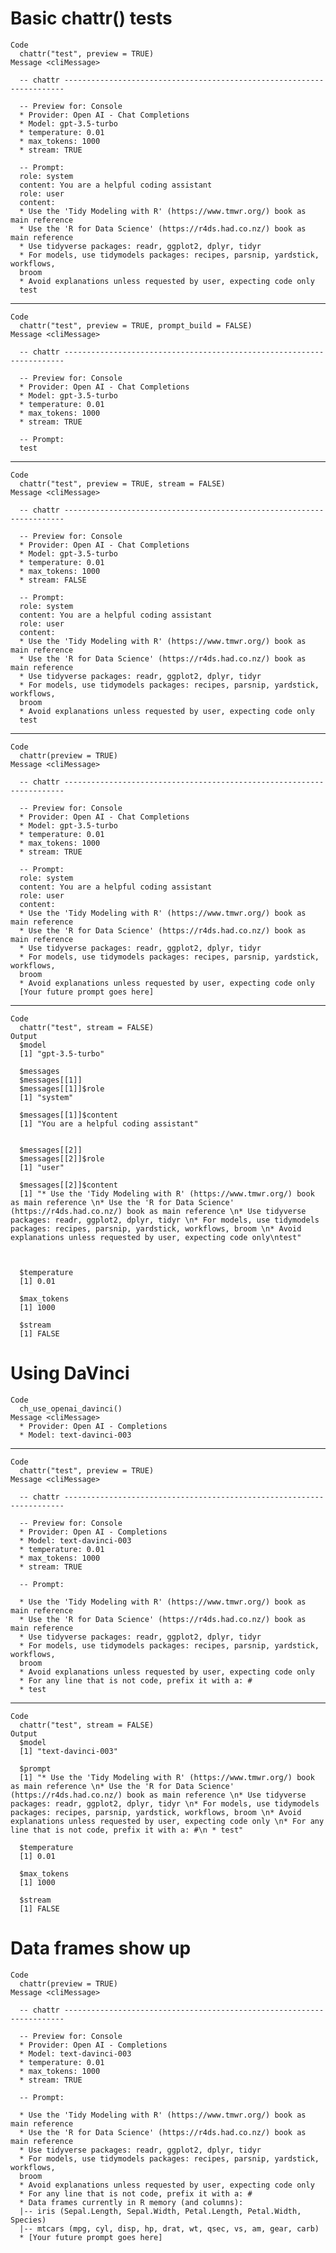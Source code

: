 # Basic chattr() tests

    Code
      chattr("test", preview = TRUE)
    Message <cliMessage>
      
      -- chattr ----------------------------------------------------------------------
      
      -- Preview for: Console 
      * Provider: Open AI - Chat Completions
      * Model: gpt-3.5-turbo
      * temperature: 0.01
      * max_tokens: 1000
      * stream: TRUE
      
      -- Prompt: 
      role: system
      content: You are a helpful coding assistant
      role: user
      content:
      * Use the 'Tidy Modeling with R' (https://www.tmwr.org/) book as main reference
      * Use the 'R for Data Science' (https://r4ds.had.co.nz/) book as main reference
      * Use tidyverse packages: readr, ggplot2, dplyr, tidyr
      * For models, use tidymodels packages: recipes, parsnip, yardstick, workflows,
      broom
      * Avoid explanations unless requested by user, expecting code only
      test

---

    Code
      chattr("test", preview = TRUE, prompt_build = FALSE)
    Message <cliMessage>
      
      -- chattr ----------------------------------------------------------------------
      
      -- Preview for: Console 
      * Provider: Open AI - Chat Completions
      * Model: gpt-3.5-turbo
      * temperature: 0.01
      * max_tokens: 1000
      * stream: TRUE
      
      -- Prompt: 
      test

---

    Code
      chattr("test", preview = TRUE, stream = FALSE)
    Message <cliMessage>
      
      -- chattr ----------------------------------------------------------------------
      
      -- Preview for: Console 
      * Provider: Open AI - Chat Completions
      * Model: gpt-3.5-turbo
      * temperature: 0.01
      * max_tokens: 1000
      * stream: FALSE
      
      -- Prompt: 
      role: system
      content: You are a helpful coding assistant
      role: user
      content:
      * Use the 'Tidy Modeling with R' (https://www.tmwr.org/) book as main reference
      * Use the 'R for Data Science' (https://r4ds.had.co.nz/) book as main reference
      * Use tidyverse packages: readr, ggplot2, dplyr, tidyr
      * For models, use tidymodels packages: recipes, parsnip, yardstick, workflows,
      broom
      * Avoid explanations unless requested by user, expecting code only
      test

---

    Code
      chattr(preview = TRUE)
    Message <cliMessage>
      
      -- chattr ----------------------------------------------------------------------
      
      -- Preview for: Console 
      * Provider: Open AI - Chat Completions
      * Model: gpt-3.5-turbo
      * temperature: 0.01
      * max_tokens: 1000
      * stream: TRUE
      
      -- Prompt: 
      role: system
      content: You are a helpful coding assistant
      role: user
      content:
      * Use the 'Tidy Modeling with R' (https://www.tmwr.org/) book as main reference
      * Use the 'R for Data Science' (https://r4ds.had.co.nz/) book as main reference
      * Use tidyverse packages: readr, ggplot2, dplyr, tidyr
      * For models, use tidymodels packages: recipes, parsnip, yardstick, workflows,
      broom
      * Avoid explanations unless requested by user, expecting code only
      [Your future prompt goes here]

---

    Code
      chattr("test", stream = FALSE)
    Output
      $model
      [1] "gpt-3.5-turbo"
      
      $messages
      $messages[[1]]
      $messages[[1]]$role
      [1] "system"
      
      $messages[[1]]$content
      [1] "You are a helpful coding assistant"
      
      
      $messages[[2]]
      $messages[[2]]$role
      [1] "user"
      
      $messages[[2]]$content
      [1] "* Use the 'Tidy Modeling with R' (https://www.tmwr.org/) book as main reference \n* Use the 'R for Data Science' (https://r4ds.had.co.nz/) book as main reference \n* Use tidyverse packages: readr, ggplot2, dplyr, tidyr \n* For models, use tidymodels packages: recipes, parsnip, yardstick, workflows, broom \n* Avoid explanations unless requested by user, expecting code only\ntest"
      
      
      
      $temperature
      [1] 0.01
      
      $max_tokens
      [1] 1000
      
      $stream
      [1] FALSE
      

# Using DaVinci

    Code
      ch_use_openai_davinci()
    Message <cliMessage>
      * Provider: Open AI - Completions
      * Model: text-davinci-003

---

    Code
      chattr("test", preview = TRUE)
    Message <cliMessage>
      
      -- chattr ----------------------------------------------------------------------
      
      -- Preview for: Console 
      * Provider: Open AI - Completions
      * Model: text-davinci-003
      * temperature: 0.01
      * max_tokens: 1000
      * stream: TRUE
      
      -- Prompt: 
      
      * Use the 'Tidy Modeling with R' (https://www.tmwr.org/) book as main reference
      * Use the 'R for Data Science' (https://r4ds.had.co.nz/) book as main reference
      * Use tidyverse packages: readr, ggplot2, dplyr, tidyr
      * For models, use tidymodels packages: recipes, parsnip, yardstick, workflows,
      broom
      * Avoid explanations unless requested by user, expecting code only
      * For any line that is not code, prefix it with a: #
      * test

---

    Code
      chattr("test", stream = FALSE)
    Output
      $model
      [1] "text-davinci-003"
      
      $prompt
      [1] "* Use the 'Tidy Modeling with R' (https://www.tmwr.org/) book as main reference \n* Use the 'R for Data Science' (https://r4ds.had.co.nz/) book as main reference \n* Use tidyverse packages: readr, ggplot2, dplyr, tidyr \n* For models, use tidymodels packages: recipes, parsnip, yardstick, workflows, broom \n* Avoid explanations unless requested by user, expecting code only \n* For any line that is not code, prefix it with a: #\n * test"
      
      $temperature
      [1] 0.01
      
      $max_tokens
      [1] 1000
      
      $stream
      [1] FALSE
      

# Data frames show up

    Code
      chattr(preview = TRUE)
    Message <cliMessage>
      
      -- chattr ----------------------------------------------------------------------
      
      -- Preview for: Console 
      * Provider: Open AI - Completions
      * Model: text-davinci-003
      * temperature: 0.01
      * max_tokens: 1000
      * stream: TRUE
      
      -- Prompt: 
      
      * Use the 'Tidy Modeling with R' (https://www.tmwr.org/) book as main reference
      * Use the 'R for Data Science' (https://r4ds.had.co.nz/) book as main reference
      * Use tidyverse packages: readr, ggplot2, dplyr, tidyr
      * For models, use tidymodels packages: recipes, parsnip, yardstick, workflows,
      broom
      * Avoid explanations unless requested by user, expecting code only
      * For any line that is not code, prefix it with a: #
      * Data frames currently in R memory (and columns):
      |-- iris (Sepal.Length, Sepal.Width, Petal.Length, Petal.Width, Species)
      |-- mtcars (mpg, cyl, disp, hp, drat, wt, qsec, vs, am, gear, carb)
      * [Your future prompt goes here]

